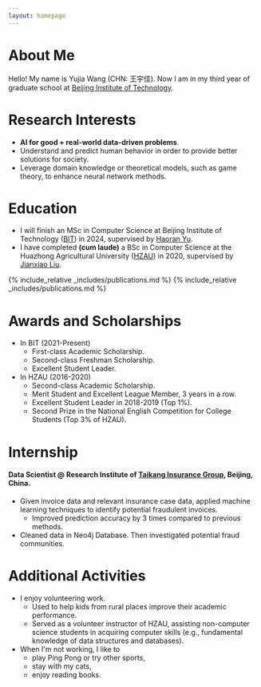 ```yaml
---
layout: homepage
---
```


# About Me

Hello! My name is Yujia Wang (CHN: 王宇佳). Now I am in my third year of graduate school at [Beijing Institute of Technology](https://english.bit.edu.cn/).  

# Research Interests

- **AI for good + real-world data-driven problems**.
- Understand and predict human behavior in order to provide better solutions for society.
- Leverage domain knowledge or theoretical models, such as game theory, to enhance neural network methods.

# Education

- I will finish an MSc in Computer Science at Beijing Institute of Technology ([BIT](https://english.bit.edu.cn/)) in 2024, supervised by [Haoran Yu](https://scholar.google.com/citations?hl=en&user=-vZRFXgAAAAJ).
- I have completed **(cum laude)** a BSc in Computer Science at the Huazhong Agricultural University ([HZAU](http://www.hzau.edu.cn/en/HOME.htm)) in 2020, supervised by [Jianxiao Liu](https://dblp.org/pid/60/8456.html).

{% include_relative _includes/publications.md %}
{% include_relative _includes/publications.md %}

# Awards and Scholarships 
- In BIT (2021-Present)
  - First-class Academic Scholarship.
  - Second-class Freshman Scholarship.
  - Excellent Student Leader.
- In HZAU (2016-2020)
  - Second-class Academic Scholarship.
  - Merit Student and Excellent League Member, 3 years in a row. 
  - Excellent Student Leader in 2018-2019 (Top 1\%).
  - Second Prize in the National English Competition for College Students (Top 3% of HZAU).

# Internship
#### Data Scientist @ Research Institute of [Taikang Insurance Group](https://www.taikang.com/about_en.html), Beijing, China.
- Given invoice data and relevant insurance case data, applied machine learning techniques to identify potential fraudulent invoices.
  - Improved prediction accuracy by 3 times compared to previous methods.
- Cleaned data in Neo4j Database. Then investigated potential fraud communities. 

# Additional Activities
- I enjoy volunteering work.
  - Used to help kids from rural places improve their academic performance.
  - Served as a volunteer instructor of HZAU, assisting non-computer science students in acquiring computer skills (e.g., fundamental knowledge of data structures and databases).
- When I'm not working, I like to 
  - play Ping Pong or try other sports,
  - stay with my cats,
  - enjoy reading books.
